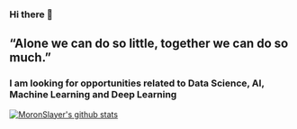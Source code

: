 <h3> Hi there 👋 </h3>

## “Alone we can do so little, together we can do so much.”

<h3> I am looking for opportunities related to Data Science, AI, Machine Learning and Deep Learning </h3>

[![MoronSlayer's github stats](https://github-readme-stats.vercel.app/api?username=MoronSlayer)](https://github.com/MoronSlayer/github-readme-stats)

                 
